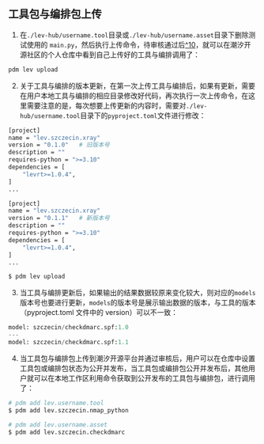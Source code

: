 ## 工具包与编排包上传

1. 在`./lev-hub/username.tool`目录或`./lev-hub/username.asset`目录下删除测试使用的 `main.py`，然后执行上传命令，待审核通过后[^10](#潮汐开源社区会审查哪些内容？为什么需要进行审核？)，就可以在潮汐开源社区的个人仓库中看到自己上传好的工具与编排调用了：

```bash
pdm lev upload
```

2. 关于工具与编排的版本更新，在第一次上传工具与编排后，如果有更新，需要在用户本地工具与编排的相应目录修改好代码，再次执行一次上传命令，在这里需要注意的是，每次想要上传更新的内容时，需要对`./lev-hub/username.tool`目录下的`pyproject.toml`文件进行修改：

```bash
[project]
name = "lev.szczecin.xray"
version = "0.1.0"	# 旧版本号
description = ""
requires-python = ">=3.10"
dependencies = [
    "levrt>=1.0.4",
]
...

[project]
name = "lev.szczecin.xray"
version = "0.1.1"	# 新版本号
description = ""
requires-python = ">=3.10"
dependencies = [
    "levrt>=1.0.4",
]
...

$ pdm lev upload
```

3. 当工具与编排更新后，如果输出的结果数据较原来变化较大，则对应的`models`版本号也要进行更新，`models`的版本号是展示输出数据的版本，与工具的版本（pyproject.toml 文件中的 version）可以不一致：

```python
model: szczecin/checkdmarc.spf:1.0
---
model: szczecin/checkdmarc.spf:1.1
```

4. 当工具包与编排包上传到潮汐开源平台并通过审核后，用户可以在仓库中设置工具包或编排包状态为公开并发布，当工具包或编排包公开并发布后，其他用户就可以在本地工作区利用命令获取到公开发布的工具包与编排包，进行调用了：

```bash
# pdm add lev.username.tool
$ pdm add lev.szczecin.nmap_python

# pdm add lev.username.asset
$ pdm add lev.szczecin.checkdmarc
```
